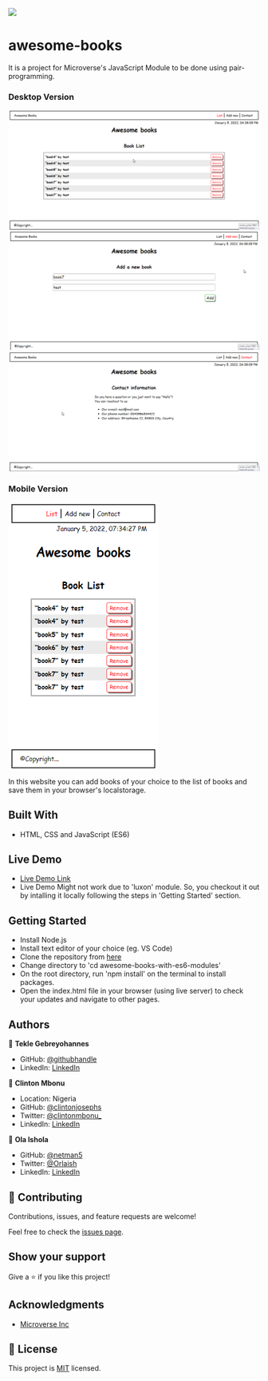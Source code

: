 ![](https://img.shields.io/badge/Microverse-blueviolet)

# awesome-books

It is a project for Microverse's JavaScript Module to be done using pair-programming.

### Desktop Version

![Desktop - Books List Page](./assets/img/awesome-books-home-desktop-version.png)
![Desktop - Add Book Page](./assets/img/awesome-books-add-new-desktop-version.png)
![Desktop - Contact Page](./assets/img/awesome-books-contact-desktop-version.png)

### Mobile Version

![Mobile - Books List Page](./assets/img/awesome-books-home-mobile-version.png)

In this website you can add books of your choice to the list of books and save them in your browser's localstorage.

## Built With

- HTML, CSS and JavaScript (ES6)

## Live Demo

- [Live Demo Link](https://gtekle.github.io/awesome-books-with-es6-modules/)
- Live Demo Might not work due to 'luxon' module. So, you checkout it out by intalling it locally following the steps in 'Getting Started' section.

## Getting Started

- Install Node.js
- Install text editor of your choice (eg. VS Code)
- Clone the repository from [here](https://github.com/gtekle/awesome-books-with-es6-modules.git)
- Change directory to 'cd awesome-books-with-es6-modules'
- On the root directory, run 'npm install' on the terminal to install packages.
- Open the index.html file in your browser (using live server) to check your updates and navigate to other pages.

## Authors

👤 **Tekle Gebreyohannes**

- GitHub: [@githubhandle](https://github.com/gtekle)
- LinkedIn: [LinkedIn](www.linkedin.com/in/tekle-gebreyohannes-kidanemariam-7605752b)

👤 **Clinton Mbonu**

- Location: Nigeria
- GitHub: [@clintonjosephs](https://github.com/clintonjosephs)
- Twitter: [@clintonmbonu\_](https://twitter.com/clintonmbonu_)
- LinkedIn: [LinkedIn](https://linkedin.com/in/clinton-mbonu)

👤 **Ola Ishola**

- GitHub: [@netman5](https://github.com/netman5)
- Twitter: [@Orlaish](https://twitter.com/Orlaish)
- LinkedIn: [LinkedIn](https://www.linkedin.com/in/ola-ishola/)

## 🤝 Contributing

Contributions, issues, and feature requests are welcome!

Feel free to check the [issues page](../../issues/).

## Show your support

Give a ⭐️ if you like this project!

## Acknowledgments

- [Microverse Inc](https://www.microverse.org/)

## 📝 License

This project is [MIT](./MIT.md) licensed.
